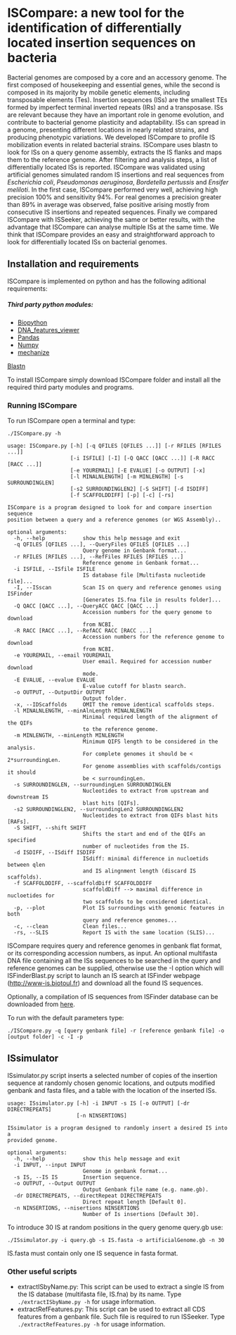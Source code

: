 # ISCompare: a new tool for the identification of differentially located insertion sequences on bacteria

Bacterial genomes are composed by a core and an accessory genome. The first composed of housekeeping and essential genes, while the second is composed in its majority by mobile genetic elements, including transposable elements (Tes). Insertion sequences (ISs) are the smallest TEs formed by imperfect terminal inverted repeats (IRs) and a transposase. ISs are relevant because they have an important role in genome evolution, and contribute to bacterial genome plasticity and adaptability. ISs can spread in a genome, presenting different locations in nearly related strains, and producing phenotypic variations. We developed ISCompare to profile IS mobilization events in related bacterial strains. ISCompare uses blastn to look for ISs on a query genome assembly, extracts the IS flanks and maps them to the reference genome. After filtering and analysis steps, a list of differentially located ISs is reported. ISCompare was validated using artificial genomes simulated random IS insertions and real sequences from *Escherichia coli*, *Pseudomonas aeruginosa*, *Bordetella pertussis* and *Ensifer meliloti*. In the first case, ISCompare performed very well, achieving high precision 100% and sensitivity 94%. For real genomes a precision greater than 89% in average was observed, false positive arising mostly from consecutive IS insertions and repeated sequences. Finally we compared ISCompare with ISSeeker, achieving the same or better results, with the advantage that ISCompare can analyse multiple ISs at the same time. We think that ISCompare provides an easy and straightforward approach to look for differentially located ISs on bacterial genomes.

## Installation and requirements

ISCompare is implemented on python and has the following aditional requirements:

##### Third party python modules:

* [Biopython](https://biopython.org/)
* [DNA_features_viewer](https://github.com/Edinburgh-Genome-Foundry/DnaFeaturesViewer)
* [Pandas](https://pandas.pydata.org/)
* [Numpy](https://numpy.org/)
* [mechanize](https://mechanize.readthedocs.io/en/latest/)

[Blastn](https://blast.ncbi.nlm.nih.gov/Blast.cgi?PAGE_TYPE=BlastDocs&DOC_TYPE=Download)

To install ISCompare simply download ISCompare folder and install all the required third party modules and programs.

### Running ISCompare

To run ISCompare open a terminal and type: 

```
./ISCompare.py -h
```

```
usage: ISCompare.py [-h] [-q QFILES [QFILES ...]] [-r RFILES [RFILES ...]]
                    [-i ISFILE] [-I] [-Q QACC [QACC ...]] [-R RACC [RACC ...]]
                    [-e YOUREMAIL] [-E EVALUE] [-o OUTPUT] [-x]
                    [-l MINALNLENGTH] [-m MINLENGTH] [-s SURROUNDINGLEN]
                    [-s2 SURROUNDINGLEN2] [-S SHIFT] [-d ISDIFF]
                    [-f SCAFFOLDDIFF] [-p] [-c] [-rs]

ISCompare is a program designed to look for and compare insertion sequence
position between a query and a reference genomes (or WGS Assembly)..

optional arguments:
  -h, --help            show this help message and exit
  -q QFILES [QFILES ...], --QueryFiles QFILES [QFILES ...]
                        Query genome in Genbank format...
  -r RFILES [RFILES ...], --RefFiles RFILES [RFILES ...]
                        Reference genome in Genbank format...
  -i ISFILE, --ISfile ISFILE
                        IS database file [Multifasta nucleotide file]...
  -I, --ISscan          Scan IS on query and reference genomes using ISFinder
                        [Generates IS.fna file in results folder]...
  -Q QACC [QACC ...], --QueryACC QACC [QACC ...]
                        Accession numbers for the query genome to download
                        from NCBI.
  -R RACC [RACC ...], --RefACC RACC [RACC ...]
                        Accession numbers for the reference genome to download
                        from NCBI.
  -e YOUREMAIL, --email YOUREMAIL
                        User email. Required for accession number download
                        mode.
  -E EVALUE, --evalue EVALUE
                        E-value cutoff for blastn search.
  -o OUTPUT, --OutputDir OUTPUT
                        Output folder.
  -x, --IDScaffolds     OMIT the remove identical scaffolds steps.
  -l MINALNLENGTH, --minAlnLength MINALNLENGTH
                        Minimal required length of the alignment of the QIFs
                        to the reference genome.
  -m MINLENGTH, --minLength MINLENGTH
                        Minimum QIFS length to be considered in the analysis.
                        For complete genomes it should be < 2*surroundingLen.
                        For genome assemblies with scaffolds/contigs it should
                        be < surroundingLen.
  -s SURROUNDINGLEN, --surroundingLen SURROUNDINGLEN
                        Nucleotides to extract from upstream and downstream IS
                        blast hits [QIFs].
  -s2 SURROUNDINGLEN2, --surroundingLen2 SURROUNDINGLEN2
                        Nucleotides to extract from QIFs blast hits [RAFs].
  -S SHIFT, --shift SHIFT
                        Shifts the start and end of the QIFs an specified
                        number of nucleotides from the IS.
  -d ISDIFF, --ISdiff ISDIFF
                        ISdiff: minimal difference in nucloetids between qlen
                        and IS alingnment length (discard IS scaffolds).
  -f SCAFFOLDDIFF, --scaffoldDiff SCAFFOLDDIFF
                        scaffoldDiff --> maximal difference in nucloetides for
                        two scaffolds to be considered identical.
  -p, --plot            Plot IS surroundings with genomic features in both
                        query and reference genomes...
  -c, --clean           Clean files...
  -rs, --SLIS           Report IS with the same location (SLIS)...
```

 ISCompare requires query and reference genomes in genbank flat format, or its corresponding accession numbers, as input. An optional multifasta DNA file containing all the ISs sequences to be searched in the query and reference genomes can be supplied, otherwise use the -I option which will ISFinderBlast.py script to launch an IS search at ISFinder webpage (http://www-is.biotoul.fr) and download all the found IS sequences. 

Optionally, a compilation of IS sequences from ISFinder database can be downloaded from [here](https://github.com/thanhleviet/ISfinder-sequences).

To run with the default parameters type:

```./ISCompare.py -q [query genbank file] -r [reference genbank file] -o [output folder] -c -I -p```



## ISsimulator

ISsimulator.py script inserts a selected number of copies of the insertion sequence at randomly chosen genomic locations, and outputs modified genbank and fasta files, and a table with the location of the inserted ISs. 

```
usage: ISsimulator.py [-h] -i INPUT -s IS [-o OUTPUT] [-dr DIRECTREPEATS]
                      [-n NINSERTIONS]

ISsimulator is a program designed to randomly insert a desired IS into a
provided genome.

optional arguments:
  -h, --help            show this help message and exit
  -i INPUT, --input INPUT
                        Genome in genbank format...
  -s IS, --IS IS        Insertion sequence.
  -o OUTPUT, --Output OUTPUT
                        Output Genbank file name (e.g. name.gb).
  -dr DIRECTREPEATS, --directRepeat DIRECTREPEATS
                        Direct repeat length [Default 0].
  -n NINSERTIONS, --nisertions NINSERTIONS
                        Number of Is insertions [Default 30].
```

To introduce 30 IS at random positions in the query genome query.gb use:

```./ISsimulator.py -i query.gb -s IS.fasta -o artificialGenome.gb -n 30```

IS.fasta must contain only one IS sequence in fasta format.



### Other useful scripts

* extractISbyName.py: This script can be used to extract a single IS from the IS database (multifasta file, IS.fna) by its name.  Type ```./extractISbyName.py -h``` for usage information.
* extractRefFeatures.py: This script can be used to extract all CDS features from a genbank file. Such file is required to run ISSeeker. Type ```./extractRefFeatures.py -h``` for usage information.




